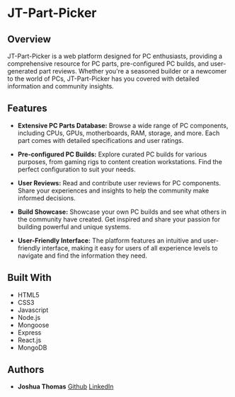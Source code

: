 # JT-Part-Picker

## Overview

JT-Part-Picker is a web platform designed for PC enthusiasts, providing a comprehensive resource for PC parts, pre-configured PC builds, and user-generated part reviews. Whether you're a seasoned builder or a newcomer to the world of PCs, JT-Part-Picker has you covered with detailed information and community insights.

## Features

- **Extensive PC Parts Database:** Browse a wide range of PC components, including CPUs, GPUs, motherboards, RAM, storage, and more. Each part comes with detailed specifications and user ratings.

- **Pre-configured PC Builds:** Explore curated PC builds for various purposes, from gaming rigs to content creation workstations. Find the perfect configuration to suit your needs.

- **User Reviews:** Read and contribute user reviews for PC components. Share your experiences and insights to help the community make informed decisions.

- **Build Showcase:** Showcase your own PC builds and see what others in the community have created. Get inspired and share your passion for building powerful and unique systems.

- **User-Friendly Interface:** The platform features an intuitive and user-friendly interface, making it easy for users of all experience levels to navigate and find the information they need.

## Built With

- HTML5
- CSS3
- Javascript
- Node.js
- Mongoose
- Express
- React.js
- MongoDB

## Authors

- **Joshua Thomas** [Github](https://github.com/jtfrostyboy) [LinkedIn](https://www.linkedin.com/in/joshua-thomas-international/)

